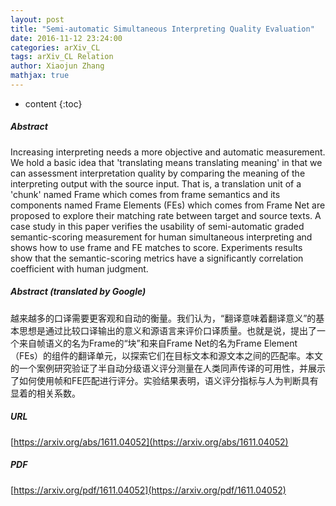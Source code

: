 ```yaml
---
layout: post
title: "Semi-automatic Simultaneous Interpreting Quality Evaluation"
date: 2016-11-12 23:24:00
categories: arXiv_CL
tags: arXiv_CL Relation
author: Xiaojun Zhang
mathjax: true
---
```


* content
{:toc}

##### Abstract
Increasing interpreting needs a more objective and automatic measurement. We hold a basic idea that 'translating means translating meaning' in that we can assessment interpretation quality by comparing the meaning of the interpreting output with the source input. That is, a translation unit of a 'chunk' named Frame which comes from frame semantics and its components named Frame Elements (FEs) which comes from Frame Net are proposed to explore their matching rate between target and source texts. A case study in this paper verifies the usability of semi-automatic graded semantic-scoring measurement for human simultaneous interpreting and shows how to use frame and FE matches to score. Experiments results show that the semantic-scoring metrics have a significantly correlation coefficient with human judgment.

##### Abstract (translated by Google)
越来越多的口译需要更客观和自动的衡量。我们认为，“翻译意味着翻译意义”的基本思想是通过比较口译输出的意义和源语言来评价口译质量。也就是说，提出了一个来自帧语义的名为Frame的“块”和来自Frame Net的名为Frame Element（FEs）的组件的翻译单元，以探索它们在目标文本和源文本之间的匹配率。本文的一个案例研究验证了半自动分级语义评分测量在人类同声传译的可用性，并展示了如何使用帧和FE匹配进行评分。实验结果表明，语义评分指标与人为判断具有显着的相关系数。

##### URL
[https://arxiv.org/abs/1611.04052](https://arxiv.org/abs/1611.04052)

##### PDF
[https://arxiv.org/pdf/1611.04052](https://arxiv.org/pdf/1611.04052)

